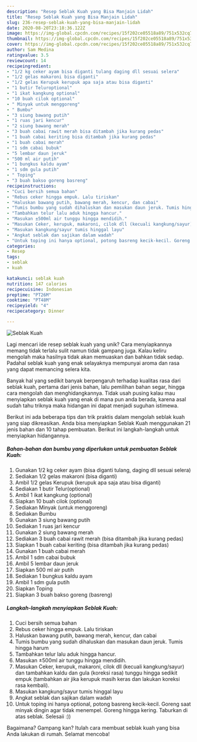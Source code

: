 ```yaml
---
description: "Resep Seblak Kuah yang Bisa Manjain Lidah"
title: "Resep Seblak Kuah yang Bisa Manjain Lidah"
slug: 236-resep-seblak-kuah-yang-bisa-manjain-lidah
date: 2020-08-20T23:18:36.122Z
image: https://img-global.cpcdn.com/recipes/15f202ce05518a89/751x532cq70/seblak-kuah-foto-resep-utama.jpg
thumbnail: https://img-global.cpcdn.com/recipes/15f202ce05518a89/751x532cq70/seblak-kuah-foto-resep-utama.jpg
cover: https://img-global.cpcdn.com/recipes/15f202ce05518a89/751x532cq70/seblak-kuah-foto-resep-utama.jpg
author: Sam Medina
ratingvalue: 3.5
reviewcount: 14
recipeingredient:
- "1/2 kg ceker ayam bisa diganti tulang daging dll sesuai selera"
- "1/2 gelas makaroni bisa diganti"
- "1/2 gelas Kerupuk kerupuk apa saja atau bisa diganti"
- "1 butir Teluroptional"
- "1 ikat kangkung optional"
- "10 buah cilok optional"
- " Minyak untuk menggoreng"
- " Bumbu"
- "3 siung bawang putih"
- "1 ruas jari kencur"
- "2 siung bawang merah"
- "3 buah cabai rawit merah bisa ditambah jika kurang pedas"
- "1 buah cabai keriting bisa ditambah jika kurang pedas"
- "1 buah cabai merah"
- "1 sdm cabai bubuk"
- "5 lembar daun jeruk"
- "500 ml air putih"
- "1 bungkus kaldu ayam"
- "1 sdm gula putih"
- " Toping"
- "3 buah bakso goreng basreng"
recipeinstructions:
- "Cuci bersih semua bahan"
- "Rebus ceker hingga empuk. Lalu tiriskan"
- "Haluskan bawang putih, bawang merah, kencur, dan cabai"
- "Tumis bumbu yang sudah dihaluskan dan masukan daun jeruk. Tumis hingga harum"
- "Tambahkan telur lalu aduk hingga hancur."
- "Masukan ±500ml air tunggu hingga mendidih."
- "Masukan Ceker, kerupuk, makaroni, cilok dll (kecuali kangkung/sayur) dan tambahkan kaldu dan gula (koreksi rasa) tunggu hingga sedikit empuk (tambahkan air jika kerupuk masih keras dan lakukan koreksi rasa kembali)."
- "Masukan kangkung/sayur tumis hinggal layu"
- "Angkat seblak dan sajikan dalam wadah"
- "Untuk toping ini hanya optional, potong basreng kecik-kecil. Goreng saat minyak dingin agar tidak menempel. Goreng hingga kering. Taburkan di atas seblak. Selesaii :))"
categories:
- Resep
tags:
- seblak
- kuah

katakunci: seblak kuah 
nutrition: 147 calories
recipecuisine: Indonesian
preptime: "PT26M"
cooktime: "PT48M"
recipeyield: "4"
recipecategory: Dinner

---
```



![Seblak Kuah](https://img-global.cpcdn.com/recipes/15f202ce05518a89/751x532cq70/seblak-kuah-foto-resep-utama.jpg)

Lagi mencari ide resep seblak kuah yang unik? Cara menyiapkannya memang tidak terlalu sulit namun tidak gampang juga. Kalau keliru mengolah maka hasilnya tidak akan memuaskan dan bahkan tidak sedap. Padahal seblak kuah yang enak selayaknya mempunyai aroma dan rasa yang dapat memancing selera kita.

Banyak hal yang sedikit banyak berpengaruh terhadap kualitas rasa dari seblak kuah, pertama dari jenis bahan, lalu pemilihan bahan segar, hingga cara mengolah dan menghidangkannya. Tidak usah pusing kalau mau menyiapkan seblak kuah yang enak di mana pun anda berada, karena asal sudah tahu triknya maka hidangan ini dapat menjadi suguhan istimewa.




Berikut ini ada beberapa tips dan trik praktis dalam mengolah seblak kuah yang siap dikreasikan. Anda bisa menyiapkan Seblak Kuah menggunakan 21 jenis bahan dan 10 tahap pembuatan. Berikut ini langkah-langkah untuk menyiapkan hidangannya.

<!--inarticleads1-->

##### Bahan-bahan dan bumbu yang diperlukan untuk pembuatan Seblak Kuah:

1. Gunakan 1/2 kg ceker ayam (bisa diganti tulang, daging dll sesuai selera)
1. Sediakan 1/2 gelas makaroni (bisa diganti)
1. Ambil 1/2 gelas Kerupuk (kerupuk apa saja atau bisa diganti)
1. Sediakan 1 butir Telur(optional)
1. Ambil 1 ikat kangkung (optional)
1. Siapkan 10 buah cilok (optional)
1. Sediakan  Minyak (untuk menggoreng)
1. Sediakan  Bumbu
1. Gunakan 3 siung bawang putih
1. Sediakan 1 ruas jari kencur
1. Gunakan 2 siung bawang merah
1. Sediakan 3 buah cabai rawit merah (bisa ditambah jika kurang pedas)
1. Siapkan 1 buah cabai keriting (bisa ditambah jika kurang pedas)
1. Gunakan 1 buah cabai merah
1. Ambil 1 sdm cabai bubuk
1. Ambil 5 lembar daun jeruk
1. Siapkan 500 ml air putih
1. Sediakan 1 bungkus kaldu ayam
1. Ambil 1 sdm gula putih
1. Siapkan  Toping
1. Siapkan 3 buah bakso goreng (basreng)




<!--inarticleads2-->

##### Langkah-langkah menyiapkan Seblak Kuah:

1. Cuci bersih semua bahan
1. Rebus ceker hingga empuk. Lalu tiriskan
1. Haluskan bawang putih, bawang merah, kencur, dan cabai
1. Tumis bumbu yang sudah dihaluskan dan masukan daun jeruk. Tumis hingga harum
1. Tambahkan telur lalu aduk hingga hancur.
1. Masukan ±500ml air tunggu hingga mendidih.
1. Masukan Ceker, kerupuk, makaroni, cilok dll (kecuali kangkung/sayur) dan tambahkan kaldu dan gula (koreksi rasa) tunggu hingga sedikit empuk (tambahkan air jika kerupuk masih keras dan lakukan koreksi rasa kembali).
1. Masukan kangkung/sayur tumis hinggal layu
1. Angkat seblak dan sajikan dalam wadah
1. Untuk toping ini hanya optional, potong basreng kecik-kecil. Goreng saat minyak dingin agar tidak menempel. Goreng hingga kering. Taburkan di atas seblak. Selesaii :))




Bagaimana? Gampang kan? Itulah cara membuat seblak kuah yang bisa Anda lakukan di rumah. Selamat mencoba!
